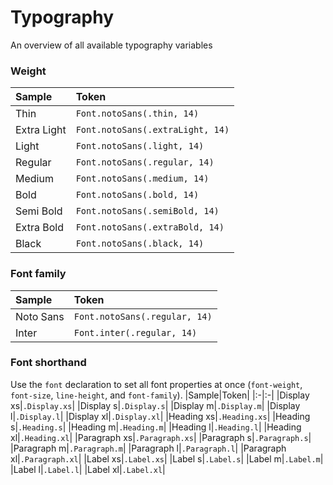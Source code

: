 # Typography
An overview of all available typography variables
### Weight
|Sample|Token|
|:-|:-|
|Thin|`Font.notoSans(.thin, 14)`|
|Extra Light|`Font.notoSans(.extraLight, 14)`|
|Light|`Font.notoSans(.light, 14)`|
|Regular|`Font.notoSans(.regular, 14)`|
|Medium|`Font.notoSans(.medium, 14)`|
|Bold|`Font.notoSans(.bold, 14)`|
|Semi Bold|`Font.notoSans(.semiBold, 14)`|
|Extra Bold|`Font.notoSans(.extraBold, 14)`|
|Black|`Font.notoSans(.black, 14)`|
### Font family
|Sample|Token|
|:-|:-|
|Noto Sans|`Font.notoSans(.regular, 14)`|
|Inter|`Font.inter(.regular, 14)`|
### Font shorthand
Use the `font` declaration to set all font properties at once (`font-weight`, `font-size`, `line-height`, and `font-family`).
|Sample|Token|
|:-|:-|
|Display xs|`.Display.xs`|
|Display s|`.Display.s`|
|Display m|`.Display.m`|
|Display l|`.Display.l`|
|Display xl|`.Display.xl`|
|Heading xs|`.Heading.xs`|
|Heading s|`.Heading.s`|
|Heading m|`.Heading.m`|
|Heading l|`.Heading.l`|
|Heading xl|`.Heading.xl`|
|Paragraph xs|`.Paragraph.xs`|
|Paragraph s|`.Paragraph.s`|
|Paragraph m|`.Paragraph.m`|
|Paragraph l|`.Paragraph.l`|
|Paragraph xl|`.Paragraph.xl`|
|Label xs|`.Label.xs`|
|Label s|`.Label.s`|
|Label m|`.Label.m`|
|Label l|`.Label.l`|
|Label xl|`.Label.xl`|